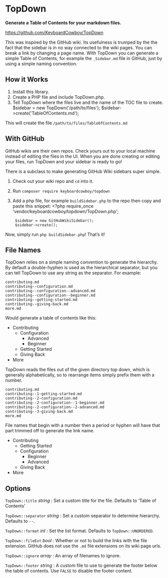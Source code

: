 # TopDown
**Generate a Table of Contents for your markdown files.**

https://github.com/KeyboardCowboy/TopDown

This was inspired by the GitHub wiki.  Its usefulness is trumped by the the fact that the sidebar is in no way connected to the wiki pages. You can break a link by changing a page name.  With TopDown you can generate a simple Table of Contents, for example the `_Sidebar.md` file in GitHub, just by using a simple naming convention.

## How it Works
1. Install this library.
2. Create a PHP file and include TopDown.php.
3. Tell TopDown where the files live and the name of the TOC file to create.
		$sidebar = new TopDown('/path/to/files');
		$sidebar->create('TableOfContents.md');


This will create the file `/path/to/files/TableOfContents.md`

## With GitHub
GitHub wikis are their own repos.  Check yours out to your local machine instead of editing the files in the UI.  When you are done creating or editing your files, run TopDown and your sidebar is ready to go!

There is a subclass to make generating GitHub Wiki sidebars super simple.

1. Check out your wiki repo and `cd` into it.
2. Run `composer require keyboardcowboy/topdown`
3. Add a php file, for example `buildSidebar.php` to the repo then copy and paste this snippet:
		<?php
		require_once 'vendor/keyboardcowboy/topdown/TopDown.php';
		
		$sidebar = new GitHubWikiSidebar();
		$sidebar->create();
		
Now, simply run `php buildSidebar.php`!  That’s it!

## File Names
TopDown relies on a simple naming convention to generate the hierarchy.  By default a double-hyphen is used as the hierarchical separator, but you can tell TopDown to use any string as the separator.  For example:

	contributing.md
	contributing--configuration.md
	contributing--configuration--advanced.md
	contributing--configuration--beginner.md
	contributing--getting-started.md
	contributing--giving-back.md
	more.md


Would generate a table of contents like this:

- Contributing
	- Configuration
		- Advanced
		- Beginner
	- Getting Started
	- Giving Back
- More

TopDown reads the files out of the given directory top down, which is generally alphabetically, so to rearrange items simply prefix them with a number.

	contributing.md
	contributing--1-getting-started.md
	contributing--2-configuration.md
	contributing--2-configuration--1-beginner.md
	contributing--2-configuration--2-advanced.md
	contributing--3-giving-back.md
	more.md

File names that begin with a number then a period or hyphen will have that part trimmed off to generate the link name.

- Contributing
	- Getting Started
	- Configuration
		- Beginner
		- Advanced
	- Giving Back
- More

## Options

`TopDown::title` *string*
: Set a custom title for the file.  Defaults to ‘Table of Contents’

`TopDown::separator` *string*
: Set a custom separator to determine hierarchy.  Defaults to `--`.

`TopDown::format` *int*
: Set the list format.  Defaults to `TopDown::UNORDERED`.

`TopDown::fileExt` *bool*
: Whether or not to build the links with the file extension. GitHub does not use the `.md` file extensions on its wiki page urls.

`TopDown::ignore` *array*
: An array of filenames to ignore.

`TopDown::footer` *string*
: A custom file to use to generate the footer below the table of contents.  Use `FALSE` to disable the footer content.
